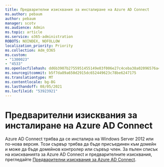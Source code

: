 ```yaml
---
title: Предварителни изисквания за инсталиране на Azure AD Connect
ms.author: pebaum
author: pebaum
manager: scotv
ms.audience: Admin
ms.topic: article
ms.service: o365-administration
ROBOTS: NOINDEX, NOFOLLOW
localization_priority: Priority
ms.collection: Adm_O365
ms.custom:
- "1300023"
- "4533"
ms.openlocfilehash: dd6b3907b2755951455149e03f006e27c4ceba38a02096576a46992c4352d675
ms.sourcegitcommit: b5f7da89a650d2915dc652449623c78be6247175
ms.translationtype: MT
ms.contentlocale: bg-BG
ms.lasthandoff: 08/05/2021
ms.locfileid: "53923921"
---
```

# <a name="pre-requisites-for-installing-aadconnect"></a>Предварителни изисквания за инсталиране на Azure AD Connect

Azure AD Connect трябва да се инсталира на Windows Server 2012 или по-нова версия. Този сървър трябва да бъде присъединен към домейн и може да бъде домейнов контролер или сървър член.  За пълен списък на изискванията за Azure AD Connect и предварителните изисквания, прегледайте [Предварителни изисквания за Azure AD Connect](https://docs.microsoft.com/azure/active-directory/hybrid/how-to-connect-install-prerequisites).
